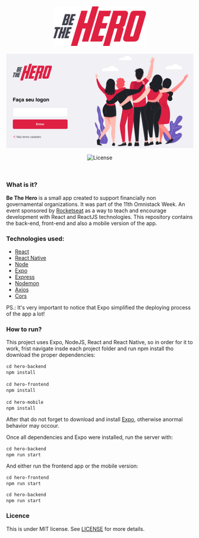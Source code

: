 <h4 align="center">
<img src="./hero-frontend/src/assets/logo.png" width="250px" /><br>
</h4>
<p align="center">
  <img src="./hero-frontend/src/assets/hero-login.png" /><br> 
</p>
<p align="center">
  <img alt="License" src="https://img.shields.io/badge/license-MIT-red">
</p>
<br>

### What is it?
<b>Be The Hero</b> is a small app created to support financially non governamental organizations.
It was part of the 11th Omnistack Week. An event sponsored by [Rocketseat](https://github.com/Rocketseat) as a way to teach and encourage development with React and ReactJS technologies.
This repository contains the back-end, front-end and also a mobile version of the app.

### Technologies used: 
- [React](https://github.com/facebook/react)
- [React Native](https://github.com/facebook/react-native)
- [Node](https://nodejs.org/en/)
- [Expo](https://expo.io/)
- [Express](https://expressjs.com/pt-br/)
- [Nodemon](https://www.npmjs.com/package/nodemon)
- [Axios](https://www.npmjs.com/package/axios)
- [Cors](https://www.npmjs.com/package/cors)

PS.: It's very important to notice that Expo simplified the deploying process of the app a lot!

### How to run?
This project uses Expo, NodeJS, React and React Native, so in order for it to work, frist navigate insde each project folder and run npm install tho download the proper dependencies: 
```
cd hero-backend
npm install

cd hero-frontend
npm install

cd hero-mobile 
npm install
```
After that do not forget to download and install [Expo](https://expo.io/), otherwise anormal behavior may occour.

Once all dependencies and Expo were installed, run the server with:
```
cd hero-backend
npm run start
```
And either run the frontend app or the mobile version:
```
cd hero-frontend
npm run start
```
```
cd hero-backend
npm run start
```
### Licence
This is under MIT license. See [LICENSE](LICENSE.md) for more details.
